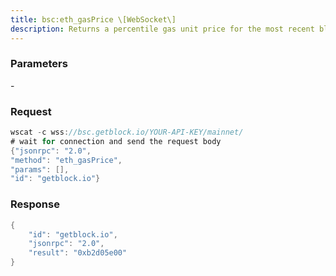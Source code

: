 ```yaml
---
title: bsc:eth_gasPrice \[WebSocket\]
description: Returns a percentile gas unit price for the most recent blocks, in Wei.By default, the last 100 blocks are examined and the 50th percentile gasunit price (that is, the median value) is returned.If there are no blocks, the value for --min-gas-price is returned. Thevalue returned is restricted to values between --min-gas-price and--api-gas-price-max. By default, 1000 Wei and 500GWei.Use the --api-gas-price-blocks, --api-gas-price-percentile , and--api-gas-price-max command line options to configure the eth_gasPricedefault values.
---
```


### Parameters


\-

### Request

``` java
wscat -c wss://bsc.getblock.io/YOUR-API-KEY/mainnet/ 
# wait for connection and send the request body 
{"jsonrpc": "2.0",
"method": "eth_gasPrice",
"params": [],
"id": "getblock.io"}
```

###  Response

``` java
{
    "id": "getblock.io",
    "jsonrpc": "2.0",
    "result": "0xb2d05e00"
}
```

